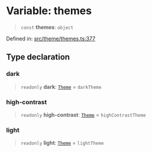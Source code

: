 # Variable: themes

> `const` **themes**: `object`

Defined in: [src/theme/themes.ts:377](https://github.com/Nick2bad4u/Uptime-Watcher/blob/2a45eeb1723f8f7089001af2c92aa07d82dfe7e4/src/theme/themes.ts#L377)

## Type declaration

### dark

> `readonly` **dark**: [`Theme`](../../types/interfaces/Theme.md) = `darkTheme`

### high-contrast

> `readonly` **high-contrast**: [`Theme`](../../types/interfaces/Theme.md) = `highContrastTheme`

### light

> `readonly` **light**: [`Theme`](../../types/interfaces/Theme.md) = `lightTheme`
